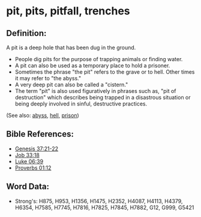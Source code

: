 # pit, pits, pitfall, trenches #

## Definition: ##

A pit is a deep hole that has been dug in the ground.

* People dig pits for the purpose of trapping animals or finding water.
* A pit can also be used as a temporary place to hold a prisoner.
* Sometimes the phrase "the pit" refers to the grave or to hell. Other times it may refer to "the abyss."
* A very deep pit can also be called a "cistern."
* The term "pit" is also used figuratively in phrases such as, "pit of destruction" which describes being trapped in a disastrous situation or being deeply involved in sinful, destructive practices.

(See also: [abyss](../other/abyss.md), [hell](../kt/hell.md), [prison](../other/prison.md))

## Bible References: ##

* [Genesis 37:21-22](rc://en/tn/help/gen/37/21)
* [Job 33:18](rc://en/tn/help/job/33/18)
* [Luke 06:39](rc://en/tn/help/luk/06/39)
* [Proverbs 01:12](rc://en/tn/help/pro/01/12)

## Word Data: ##

* Strong's: H875, H953, H1356, H1475, H2352, H4087, H4113, H4379, H6354, H7585, H7745, H7816, H7825, H7845, H7882, G12, G999, G5421
